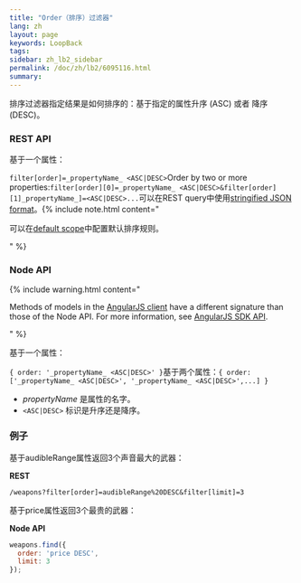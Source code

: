 ```yaml
---
title: "Order（排序）过滤器"
lang: zh
layout: page
keywords: LoopBack
tags:
sidebar: zh_lb2_sidebar
permalink: /doc/zh/lb2/6095116.html
summary:
---
```


排序过滤器指定结果是如何排序的：基于指定的属性升序 (ASC) 或者 降序 (DESC)。

### REST API

基于一个属性：

`filter[order]=_propertyName_ <ASC|DESC>`Order by two or more properties:`filter[order][0]=_propertyName_ <ASC|DESC>&filter[order][1]_propertyName_]=<ASC|DESC>...`可以在REST query中使用[stringified JSON format](/doc/{{page.lang}}/lb2/Querying-data.html#Queryingdata-UsingstringifiedJSONinRESTqueries)。{% include note.html content="

可以在[default scope](/doc/{{page.lang}}/lb2/Model-definition-JSON-file.html#ModeldefinitionJSONfile-Defaultscope)中配置默认排序规则。

" %}

### Node API

{% include warning.html content="

Methods of models in the [AngularJS client](https://docs.strongloop.com/display/zh/AngularJS+JavaScript+SDK) have a different signature than those of the Node API. For more information, see [AngularJS SDK API](http://apidocs.strongloop.com/loopback-sdk-angular/).

" %}

基于一个属性：

`{ order: '_propertyName_ <ASC|DESC>' }`基于两个属性：`{ order: ['_propertyName_ <ASC|DESC>', '_propertyName_ <ASC|DESC>',...] }`

*   _propertyName_ 是属性的名字。
*   `<ASC|DESC>` 标识是升序还是降序。

### 例子

基于audibleRange属性返回3个声音最大的武器：

**REST**

`/weapons?filter[order]=audibleRange%20DESC&filter[limit]=3`

基于price属性返回3个最贵的武器：

**Node API**

```js
weapons.find({
  order: 'price DESC',
  limit: 3
});
```
